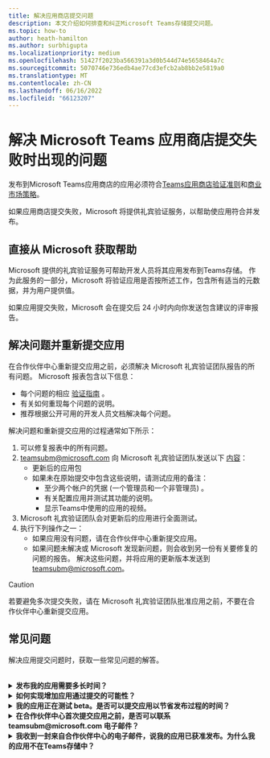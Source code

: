 ```yaml
---
title: 解决应用商店提交问题
description: 本文介绍如何排查和纠正Microsoft Teams存储提交问题。
ms.topic: how-to
author: heath-hamilton
ms.author: surbhigupta
ms.localizationpriority: medium
ms.openlocfilehash: 51427f2023ba566391a3d0b544d74e5658464a7c
ms.sourcegitcommit: 5070746e736edb4ae77cd3efcb2ab8bb2e5819a0
ms.translationtype: MT
ms.contentlocale: zh-CN
ms.lasthandoff: 06/16/2022
ms.locfileid: "66123207"
---
```

# <a name="resolve-issues-if-your-microsoft-teams-store-submission-fails"></a>解决 Microsoft Teams 应用商店提交失败时出现的问题

发布到Microsoft Teams应用商店的应用必须符合[Teams应用商店验证准则](~/concepts/deploy-and-publish/appsource/prepare/teams-store-validation-guidelines.md)和[商业市场策略](/legal/marketplace/certification-policies)。

如果应用商店提交失败，Microsoft 将提供礼宾验证服务，以帮助使应用符合并发布。

## <a name="get-help-directly-from-microsoft"></a>直接从 Microsoft 获取帮助

Microsoft 提供的礼宾验证服务可帮助开发人员将其应用发布到Teams存储。 作为此服务的一部分，Microsoft 将验证应用是否按所述工作，包含所有适当的元数据，并为用户提供值。

如果应用提交失败，Microsoft 会在提交后 24 小时内向你发送包含建议的评审报告。

## <a name="resolve-issues-and-resubmit-your-app"></a>解决问题并重新提交应用

在合作伙伴中心重新提交应用之前，必须解决 Microsoft 礼宾验证团队报告的所有问题。 Microsoft 报表包含以下信息：

* 每个问题的相应 [验证指南](~/concepts/deploy-and-publish/appsource/prepare/teams-store-validation-guidelines.md) 。
* 有关如何重现每个问题的说明。
* 推荐根据公开可用的开发人员文档解决每个问题。

解决问题和重新提交应用的过程通常如下所示：

1. 可以修复报表中的所有问题。
1. teamsubm@microsoft.com 向 Microsoft 礼宾验证团队发送以下 <a href="mailto:teamsubm@microsoft.com">内容</a>：
   * 更新后的应用包
   * 如果未在原始提交中包含这些说明，请测试应用的备注：
      * 至少两个帐户的凭据 (一个管理员和一个非管理员) 。
      * 有关配置应用并测试其功能的说明。
      * 显示Teams中使用的应用的视频。
1. Microsoft 礼宾验证团队会对更新后的应用进行全面测试。
1. 执行下列操作之一：
   * 如果应用没有问题，请在合作伙伴中心重新提交应用。
   * 如果问题未解决或 Microsoft 发现新问题，则会收到另一份有关要修复的问题的报告。 解决这些问题，并将应用的更新版本发送到 <a href="mailto:teamsubm@microsoft.com">teamsubm@microsoft.com</a>。

> [!CAUTION]
> 若要避免多次提交失败，请在 Microsoft 礼宾验证团队批准应用之前，不要在合作伙伴中心重新提交应用。

## <a name="faq"></a>常见问题

解决应用提交问题时，获取一些常见问题的解答。

<br>

<details>

<summary><b>发布我的应用需要多长时间？</b></summary>

如果应用商店提交没有问题，应用将在 1-2 个工作日内发布。 如果应用失败，Microsoft 的一个团队会为你提供解决问题的建议。 完成这些修补程序并将更新后的应用重新发送到该团队后，如果应用已准备好发布或仍需要更多工作，将在 24 小时内收到通知。

<br>

</details>

<details>

<summary><b>如何实现增加应用通过提交的可能性？</b></summary>

执行以下操作可能会成功提交：

1. 根据[Teams设计准则开发](~/concepts/design/design-teams-app-overview.md)应用。
1. 确保应用遵守[Teams应用商店验证准则](~/concepts/deploy-and-publish/appsource/prepare/teams-store-validation-guidelines.md)和 [Microsoft 商业市场认证策略](/legal/marketplace/certification-policies)。
1. 使用[Microsoft Teams应用验证工具测试应用](https://dev.teams.microsoft.com/appvalidation.html)包。
1. [准备Teams存储提交](~/concepts/deploy-and-publish/appsource/prepare/submission-checklist.md)。

<br>

</details>

<details>

<summary><b>我的应用正在测试 beta。是否可以提交应用以节省发布过程的时间？</b></summary>

否。 Microsoft 仅验证生产就绪应用。

<br>

</details>

<details>

<summary><b>在合作伙伴中心首次提交应用之前，是否可以联系 teamsubm@microsoft.com 电子邮件？</b></summary>

否。 在合作伙伴中心首次提交应用之前，Microsoft 不会开始验证应用。

<br>

</details>

<details>

<summary><b>我收到一封来自合作伙伴中心的电子邮件，说我的应用已获准发布。为什么我的应用不在Teams存储中？</b></summary>

应用获得批准后，发布通常需要 1-2 个工作日，具体取决于应用的功能。如果应用在两个工作日后未发布，请联系 <a href="mailto:teamsubm@microsoft.com">teamsubm@microsoft.com</a>。

<br>

</details>
